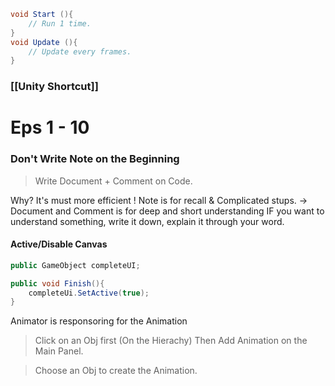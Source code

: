 
```cs
void Start (){
	// Run 1 time. 
}
void Update (){
	// Update every frames.
}
```

### [[Unity Shortcut]]

# Eps 1 - 10

### Don't Write Note on the Beginning 
> Write Document + Comment on Code.

Why? It's must more efficient ! Note is for recall & Complicated stups.
-> Document and Comment is for deep and short understanding
IF you want to understand something, write it down, explain it through your word.


#### Active/Disable Canvas

```cs
public GameObject completeUI;

public void Finish(){
	completeUi.SetActive(true);
}
```

Animator is responsoring for the Animation
> Click on an Obj first (On the Hierachy)
> Then Add Animation on the Main Panel.

>Choose an Obj to create the Animation. 